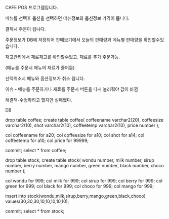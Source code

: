 CAFE POS 프로그램입니다.

메뉴를 선택후 옵션을 선택하면  메뉴정보와 옵션정보 가격이 뜹니다.

결제시  주문이 됩니다.

주문정보가 DB에 저장되어 판매보기에서 오늘의 판매량과 메뉴별 
판매량을 확인할수있습니다.

재고관리에서 재료재고를 확인할수있고. 재료를 추가 주문가능.


(메뉴를 주문시 메뉴의 재료가 줄어듬)

선택취소시 메뉴와 옵션정보가 취소 됩니다.

이슈 - 메뉴를 주문하거나 재료를 주문시 버튼을 다시 눌러줘야 값이 바뀜


해결책-수정하려고 했지만 실패했다.


DB

drop table coffee;
create table coffee(
coffeename varchar2(20),
coffeesize varchar2(10),
shot varchar2(10),
coffeetemp varchar2(10),
price number 
);
	

col coffeename for a20;
col coffeesize for a10;
col shot for a14;
col coffeetemp for a10;
col price for 99999;

commit;
select * from coffee;





drop table stock;
create table stock(
wondu number,
milk number,
sirup number,
berry number,
mango number,
green number,
black number,
choco number
);

col wondu for 999;
col milk for 999;
col sirup for 999;
col berry for 999;
col green for 999;
col black for 999;
col choco for 999;
col mango for 999;

insert into stock(wondu,milk,sirup,berry,mango,green,black,choco)
values(30,30,30,10,10,10,10,10);


commit;
select * from stock;